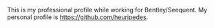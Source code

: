 This is my professional profile while working for Bentley/Seequent. My personal profile is https://github.com/heuripedes.
